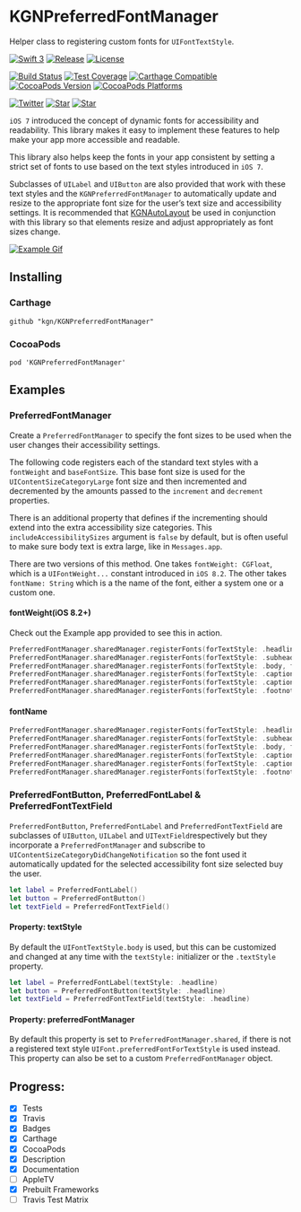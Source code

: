 # KGNPreferredFontManager

Helper class to registering custom fonts for `UIFontTextStyle`. 

[![Swift 3](http://img.shields.io/badge/Swift-3-orange.svg)]()
[![Release](https://img.shields.io/github/release/kgn/KGNPreferredFontManager.svg)](/releases)
[![License](http://img.shields.io/badge/License-MIT-lightgrey.svg)](/LICENSE)

[![Build Status](https://travis-ci.org/kgn/KGNPreferredFontManager.svg)](https://travis-ci.org/kgn/KGNPreferredFontManager)
[![Test Coverage](http://img.shields.io/badge/Tests-79%25-yellow.svg)]()
[![Carthage Compatible](https://img.shields.io/badge/Carthage-Compatible-4BC51D.svg)](https://github.com/Carthage/Carthage)
[![CocoaPods Version](https://img.shields.io/cocoapods/v/KGNPreferredFontManager.svg)](https://cocoapods.org/pods/KGNPreferredFontManager)
[![CocoaPods Platforms](https://img.shields.io/cocoapods/p/KGNPreferredFontManager.svg)](https://cocoapods.org/pods/KGNPreferredFontManager)

[![Twitter](https://img.shields.io/badge/Twitter-@iamkgn-55ACEE.svg)](http://twitter.com/iamkgn)
[![Star](https://img.shields.io/github/followers/kgn.svg?style=social&label=Follow%20%40kgn)](https://github.com/kgn)
[![Star](https://img.shields.io/github/stars/kgn/KGNPreferredFontManager.svg?style=social&label=Star)](https://github.com/kgn/KGNPreferredFontManager)

`iOS 7` introduced the concept of dynamic fonts for accessibility and readability. This library makes it easy to implement these features to help make your app more accessible and readable.

This library also helps keep the fonts in your app consistent by setting a strict set of fonts to use based on the text styles introduced in `iOS 7`.

Subclasses of `UILabel` and `UIButton` are also provided that work with these text styles and the `KGNPreferredFontManager` to automatically update and resize to the appropriate font size for the user’s text size and accessibility settings. It is recommended that [KGNAutoLayout](https://github.com/kgn/KGNAutoLayout) be used in conjunction with this library so that elements resize and adjust appropriately as font sizes change.

[![Example Gif](https://d13yacurqjgara.cloudfront.net/users/7253/screenshots/1877784/fonts.gif)](https://dribbble.com/shots/1877784-Dynamic-Fonts)

## Installing

### Carthage
```
github "kgn/KGNPreferredFontManager"
```

### CocoaPods
```
pod 'KGNPreferredFontManager'
```

## Examples

### PreferredFontManager
Create a `PreferredFontManager` to specify the font sizes to be used when the user changes their accessibility settings. 

The following code registers each of the standard text styles with a `fontWeight` and `baseFontSize`. This base font size is used for the `UIContentSizeCategoryLarge` font size and then incremented and decremented by the amounts passed to the `increment` and `decrement` properties. 

There is an additional property that defines if the incrementing should extend into the extra accessibility size categories. This `includeAccessibilitySizes` argument is `false` by default, but is often useful to make sure body text is extra large, like in `Messages.app`.

There are two versions of this method. One takes `fontWeight: CGFloat`, which is a `UIFontWeight...` constant introduced in `iOS 8.2`. The other takes `fontName: String` which is a the name of the font, either a system one or a custom one.

#### fontWeight(iOS 8.2+)
Check out the Example app provided to see this in action.

``` Swift
PreferredFontManager.sharedManager.registerFonts(forTextStyle: .headline, fontWeight: UIFontWeightUltraLight, baseFontSize: UIFont.systemFontSize*4, increment: 1, decrement: 1)
PreferredFontManager.sharedManager.registerFonts(forTextStyle: .subheadline, fontWeight: UIFontWeightRegular, baseFontSize: UIFont.systemFontSize*2, increment: 1, decrement: 1)
PreferredFontManager.sharedManager.registerFonts(forTextStyle: .body, fontWeight: UIFontWeightRegular, baseFontSize: UIFont.labelFontSize, increment: 2, decrement: 1, includeAccessibilitySizes: true)
PreferredFontManager.sharedManager.registerFonts(forTextStyle: .caption1, fontWeight: UIFontWeightMedium, baseFontSize: UIFont.systemFontSize, increment: 1, decrement: 1)
PreferredFontManager.sharedManager.registerFonts(forTextStyle: .caption2, fontWeight: UIFontWeightRegular, baseFontSize: UIFont.systemFontSize, increment: 1, decrement: 1)
PreferredFontManager.sharedManager.registerFonts(forTextStyle: .footnote, fontWeight: UIFontWeightRegular, baseFontSize: UIFont.smallSystemFontSize, increment: 1, decrement: 1)
```

#### fontName

``` Swift
PreferredFontManager.sharedManager.registerFonts(forTextStyle: .headline, fontName: "AvenirNext-Light", baseFontSize: 28, increment: 2, decrement: 2)
PreferredFontManager.sharedManager.registerFonts(forTextStyle: .subheadline, fontName: "AvenirNext-Regular", baseFontSize: 22, increment: 2, decrement: 1)
PreferredFontManager.sharedManager.registerFonts(forTextStyle: .body, fontName: "AvenirNext-Regular", baseFontSize: 17, increment: 1, decrement: 1, includeAccessibilitySizes: true)
PreferredFontManager.sharedManager.registerFonts(forTextStyle: .caption1, fontName: "AvenirNext-Medium", baseFontSize: 15, increment: 1, decrement: 1)
PreferredFontManager.sharedManager.registerFonts(forTextStyle: .caption2, fontName: "AvenirNext-Regular", baseFontSize: 13, increment: 1, decrement: 1)
PreferredFontManager.sharedManager.registerFonts(forTextStyle: .footnote, fontName: "AvenirNext-Regular", baseFontSize: 11, increment: 1, decrement: 1)
```

### PreferredFontButton, PreferredFontLabel & PreferredFontTextField
`PreferredFontButton`, `PreferredFontLabel` and `PreferredFontTextField` are subclasses of `UIButton`, `UILabel` and `UITextField`respectively but they incorporate a `PreferredFontManager` and subscribe to `UIContentSizeCategoryDidChangeNotification` so the font used it automatically updated for the selected accessibility font size selected buy the user.

``` Swift
let label = PreferredFontLabel()
let button = PreferredFontButton()
let textField = PreferredFontTextField()
```

#### Property: textStyle
By default the `UIFontTextStyle.body` is used, but this can be customized and changed at any time with the `textStyle:` initializer or the `.textStyle` property.

``` Swift
let label = PreferredFontLabel(textStyle: .headline)
let button = PreferredFontButton(textStyle: .headline)
let textField = PreferredFontTextField(textStyle: .headline)
```

#### Property: preferredFontManager
By default this property is set to `PreferredFontManager.shared`, if there is not a registered text style `UIFont.preferredFontForTextStyle` is used instead. This property can also be set to a custom `PreferredFontManager` object.

## Progress:
- [X] Tests
- [X] Travis
- [X] Badges
- [X] Carthage
- [X] CocoaPods
- [X] Description
- [X] Documentation
- [ ] AppleTV
- [X] Prebuilt Frameworks
- [ ] Travis Test Matrix
